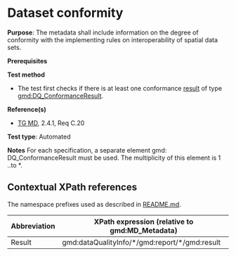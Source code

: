 # Dataset conformity

**Purpose**: The metadata shall include information on the degree of conformity with the implementing 
rules on interoperability of spatial data sets.

**Prerequisites**

**Test method**

* The test first checks if there is at least one conformance [result](#Result) of type [gmd:DQ_ConformanceResult](#ConformanceResult).

**Reference(s)**	 

* [TG MD](http://inspire.ec.europa.eu/id/ats/metadata/2.0/common/conformity/README#ref_TG_MD), 2.4.1, Req C.20

**Test type**: Automated

**Notes**
For each specification, a separate element gmd: DQ_ConformanceResult must be used.
The multiplicity of this element is 1 ..to *.

## Contextual XPath references

The namespace prefixes used as described in [README.md](http://inspire.ec.europa.eu/id/ats/metadata/2.0/common/README#namespaces).

Abbreviation                                   |  XPath expression (relative to gmd:MD_Metadata)
-----------------------------------------------| -------------------------------------------------------------------------
<a name="result"></a> Result   | gmd:dataQualityInfo/\*/gmd:report/\*/gmd:result
